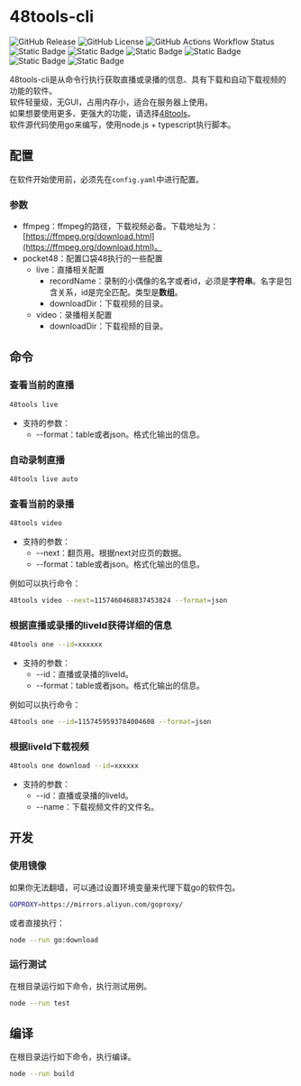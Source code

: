# 48tools-cli

![GitHub Release](https://img.shields.io/github/v/release/duan602728596/48tools-cli)
![GitHub License](https://img.shields.io/github/license/duan602728596/48tools-cli)
![GitHub Actions Workflow Status](https://img.shields.io/github/actions/workflow/status/duan602728596/48tools-cli/.github%2Fworkflows%2Fbuild.yml?style=flat&label=Build%20apps%20CI%20)   
![Static Badge](https://img.shields.io/badge/Win10-fa541c?style=for-the-badge)
![Static Badge](https://img.shields.io/badge/Win11-fa8c16?style=for-the-badge)
![Static Badge](https://img.shields.io/badge/Linux-722ed1?style=for-the-badge)
![Static Badge](https://img.shields.io/badge/MacOS-eb2f96?style=for-the-badge)
![Static Badge](https://img.shields.io/badge/AMD64-13c2c2?style=for-the-badge)
![Static Badge](https://img.shields.io/badge/ARM64-fadb14?style=for-the-badge)

48tools-cli是从命令行执行获取直播或录播的信息、具有下载和自动下载视频的功能的软件。   
软件轻量级，无GUI，占用内存小，适合在服务器上使用。   
如果想要使用更多、更强大的功能，请选择[48tools](https://github.com/duan602728596/48tools)。   
软件源代码使用go来编写，使用node.js + typescript执行脚本。   

## 配置

在软件开始使用前，必须先在`config.yaml`中进行配置。

### 参数

* ffmpeg：ffmpeg的路径，下载视频必备。下载地址为：[https://ffmpeg.org/download.html](https://ffmpeg.org/download.html)。
* pocket48：配置口袋48执行的一些配置
  * live：直播相关配置
    * recordName：录制的小偶像的名字或者id，必须是**字符串**。名字是包含关系，id是完全匹配。类型是**数组**。
    * downloadDir：下载视频的目录。
  * video：录播相关配置
    * downloadDir：下载视频的目录。

## 命令

### 查看当前的直播

```bash
48tools live
```

* 支持的参数：
  * --format：table或者json。格式化输出的信息。

### 自动录制直播

```bash
48tools live auto
```

### 查看当前的录播

```bash
48tools video
```

* 支持的参数：
  * --next：翻页用。根据next对应页的数据。
  * --format：table或者json。格式化输出的信息。

例如可以执行命令：

```bash
48tools video --next=1157460468837453824 --format=json
```

### 根据直播或录播的liveId获得详细的信息

```bash
48tools one --id=xxxxxx
```

* 支持的参数：
  * --id：直播或录播的liveId。
  * --format：table或者json。格式化输出的信息。

例如可以执行命令：

```bash
48tools one --id=1157459593784004608 --format=json
```

### 根据liveId下载视频

```bash
48tools one download --id=xxxxxx
```

* 支持的参数：
  * --id：直播或录播的liveId。
  * --name：下载视频文件的文件名。

## 开发

### 使用镜像

如果你无法翻墙，可以通过设置环境变量来代理下载go的软件包。

```bash
GOPROXY=https://mirrors.aliyun.com/goproxy/
```

或者直接执行：

```bash
node --run go:download
```

### 运行测试

在根目录运行如下命令，执行测试用例。

```bash
node --run test
```

## 编译

在根目录运行如下命令，执行编译。

```bash
node --run build
```